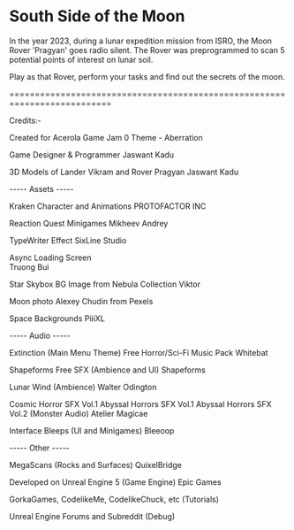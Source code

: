 
# South Side of the Moon

In the year 2023, during a lunar expedition mission from ISRO, the Moon Rover 'Pragyan' goes radio silent. The Rover was preprogrammed to scan 5 potential points of interest on lunar soil.

Play as that Rover, perform your tasks and find out the secrets of the moon. 

==========================================================================

Credits:-

Created for 
Acerola Game Jam 0
Theme - Aberration


Game Designer & Programmer 
 Jaswant Kadu

3D Models of Lander Vikram and Rover Pragyan
 Jaswant Kadu

----- Assets -----

Kraken Character and Animations
 PROTOFACTOR INC

Reaction Quest Minigames
 Mikheev Andrey 

TypeWriter Effect 
 SixLine Studio 

Async Loading Screen  
 Truong Bui 

Star Skybox BG Image from Nebula Collection
 Viktor

Moon photo 
 Alexey Chudin from Pexels

Space Backgrounds 
 PiiiXL


----- Audio -----

Extinction (Main Menu Theme)
Free Horror/Sci-Fi Music Pack
 Whitebat 

Shapeforms Free SFX (Ambience and UI)
Shapeforms

Lunar Wind (Ambience)
 Walter Odington 

Cosmic Horror SFX Vol.1
Abyssal Horrors SFX Vol.1
Abyssal Horrors SFX Vol.2
(Monster Audio)
 Atelier Magicae

Interface Bleeps (UI and Minigames)
Bleeoop 


----- Other -----

MegaScans (Rocks and Surfaces)
 QuixelBridge 

Developed on Unreal Engine 5 (Game Engine)
Epic Games 

GorkaGames, CodelikeMe, CodelikeChuck, etc (Tutorials)

Unreal Engine Forums and Subreddit (Debug)


